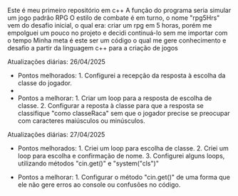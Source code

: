 Este é meu primeiro repositório em c++
A função do programa seria simular um jogo padrão RPG
O estilo de combate é em turno, o nome "rpg5Hrs" vem do desafio inicial, o qual era: criar um rpg em 5 horas, porém me empolguei um pouco no projeto e decidi continuá-lo sem me importar com o tempo
Minha meta é este ser um código o qual me gere conhecimento e desafio a partir da linguagem c++ para a criação de jogos

Atualizações diárias:
26/04/2025 
- Pontos melhorados: 1. Configurei a recepção da resposta à escolha da classe do jogador.
- 
- Pontos a melhorar: 1. Criar um loop para a resposta de escolha de classe.
                     2. Configurar a reposta à classe para que a resposta se classifique "como classeRaca" sem que o jogador precise se preocupar com caracteres maiúsculos ou minúsculos. 
                                
Atualizações diárias:
27/04/2025 

- Pontos melhorados: 1. Criei um loop para escolha de classe.
                     2. Criei um loop para escolha e confirmação de nome.
                     3. Configurei alguns loops, utilizando métodos "cin.get()" e "system("cls")"
                                
- Pontos a melhorar: 1. Configurar o método "cin.get()" de uma forma que ele não gere erros ao console ou confusões no código.
